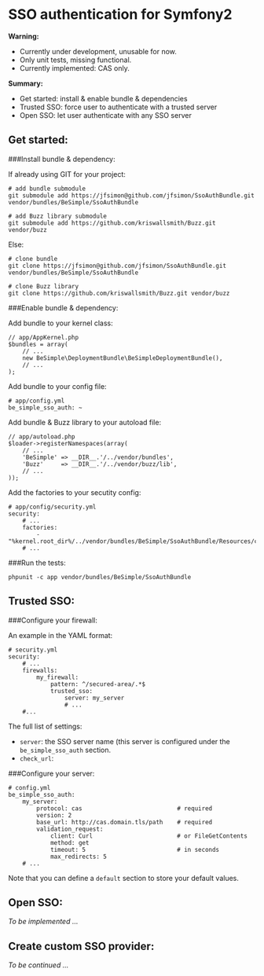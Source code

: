SSO authentication for Symfony2
===============================


**Warning:**

-   Currently under development, unusable for now.
-   Only unit tests, missing functional.
-   Currently implemented: CAS only.


**Summary:**

-   Get started: install & enable bundle & dependencies
-   Trusted SSO: force user to authenticate with a trusted server
-   Open SSO: let user authenticate with any SSO server


Get started:
------------


###Install bundle & dependency:

If already using GIT for your project:

    # add bundle submodule
    git submodule add https://jfsimon@github.com/jfsimon/SsoAuthBundle.git vendor/bundles/BeSimple/SsoAuthBundle

    # add Buzz library submodule
    git submodule add https://github.com/kriswallsmith/Buzz.git vendor/buzz

Else:

    # clone bundle
    git clone https://jfsimon@github.com/jfsimon/SsoAuthBundle.git vendor/bundles/BeSimple/SsoAuthBundle

    # clone Buzz library
    git clone https://github.com/kriswallsmith/Buzz.git vendor/buzz


###Enable bundle & dependency:

Add bundle to your kernel class:

    // app/AppKernel.php
    $bundles = array(
        // ...
        new BeSimple\DeploymentBundle\BeSimpleDeploymentBundle(),
        // ...
    );

Add bundle to your config file:

    # app/config.yml
    be_simple_sso_auth: ~

Add bundle & Buzz library to your autoload file:

    // app/autoload.php
    $loader->registerNamespaces(array(
        // ...
        'BeSimple' => __DIR__.'/../vendor/bundles',
        'Buzz'     => __DIR__.'/../vendor/buzz/lib',
        // ...
    ));

Add the factories to your secutity config:

    # app/config/security.yml
    security:
        # ...
        factories:
            - "%kernel.root_dir%/../vendor/bundles/BeSimple/SsoAuthBundle/Resources/config/security_factories.xml"
        # ...


###Run the tests:

    phpunit -c app vendor/bundles/BeSimple/SsoAuthBundle


Trusted SSO:
------------


###Configure your firewall:

An example in the YAML format:

    # security.yml
    security:
        # ...
        firewalls:
            my_firewall:
                pattern: ^/secured-area/.*$
                trusted_sso:
                    server: my_server
                    # ...
        #...

The full list of settings:

-   `server`: the SSO server name (this server is configured under the `be_simple_sso_auth` section.
-   `check_url`:


###Configure your server:

    # config.yml
    be_simple_sso_auth:
        my_server:
            protocol: cas                           # required
            version: 2
            base_url: http://cas.domain.tls/path    # required
            validation_request:
                client: Curl                        # or FileGetContents
                method: get
                timeout: 5                          # in seconds
                max_redirects: 5
        # ...

Note that you can define a `default` section to store your default values.


Open SSO:
---------


*To be implemented ...*


Create custom SSO provider:
---------------------------


*To be continued ...*